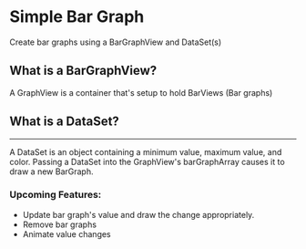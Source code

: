 # Simple Bar Graph
Create bar graphs using a BarGraphView and DataSet(s)

## What is a BarGraphView?
A GraphView is a container that's setup to hold BarViews (Bar graphs)

## What is a DataSet? 
<hr>
A DataSet is an object containing a minimum value, maximum value, and color. Passing a DataSet into the GraphView's barGraphArray causes it to draw a new BarGraph.

### Upcoming Features:

* Update bar graph's value and draw the change appropriately.
* Remove bar graphs
* Animate value changes
